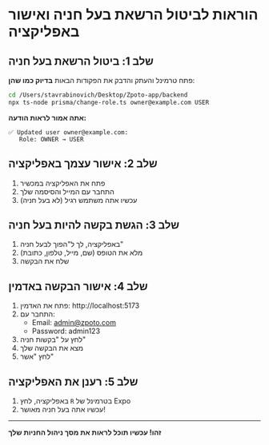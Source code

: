 # הוראות לביטול הרשאת בעל חניה ואישור באפליקציה

## שלב 1: ביטול הרשאת בעל חניה

פתח טרמינל והעתק והדבק את הפקודות הבאות **בדיוק כמו שהן**:

```bash
cd /Users/stavrabinovich/Desktop/Zpoto-app/backend
npx ts-node prisma/change-role.ts owner@example.com USER
```

**אתה אמור לראות הודעה:**
```
✅ Updated user owner@example.com:
   Role: OWNER → USER
```

## שלב 2: אישור עצמך באפליקציה

1. פתח את האפליקציה במכשיר
2. התחבר עם המייל והסיסמה שלך
3. עכשיו אתה משתמש רגיל (לא בעל חניה)

## שלב 3: הגשת בקשה להיות בעל חניה

1. באפליקציה, לך ל"הפוך לבעל חניה"
2. מלא את הטופס (שם, מייל, טלפון, כתובת)
3. שלח את הבקשה

## שלב 4: אישור הבקשה באדמין

1. פתח את האדמין: http://localhost:5173
2. התחבר עם:
   - Email: admin@zpoto.com
   - Password: admin123
3. לחץ על "בקשות חניה"
4. מצא את הבקשה שלך
5. לחץ "אשר"

## שלב 5: רענן את האפליקציה

1. באפליקציה, לחץ `R` בטרמינל של Expo
2. עכשיו אתה בעל חניה מאושר!

---

**זהו! עכשיו תוכל לראות את מסך ניהול החניות שלך**
